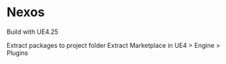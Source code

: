 # Nexos
Build with UE4.25

Extract packages to project folder
Extract Marketplace in UE4 > Engine > Plugins